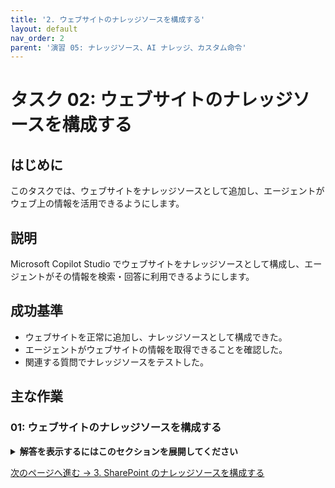 ```yaml
---
title: '2. ウェブサイトのナレッジソースを構成する'
layout: default
nav_order: 2
parent: '演習 05: ナレッジソース、AI ナレッジ、カスタム命令'
---
```


# タスク 02: ウェブサイトのナレッジソースを構成する

## はじめに

このタスクでは、ウェブサイトをナレッジソースとして追加し、エージェントがウェブ上の情報を活用できるようにします。

## 説明

Microsoft Copilot Studio でウェブサイトをナレッジソースとして構成し、エージェントがその情報を検索・回答に利用できるようにします。

## 成功基準

- ウェブサイトを正常に追加し、ナレッジソースとして構成できた。
- エージェントがウェブサイトの情報を取得できることを確認した。
- 関連する質問でナレッジソースをテストした。

## 主な作業

### 01: ウェブサイトのナレッジソースを構成する

<details markdown="block">
  <summary><strong>解答を表示するにはこのセクションを展開してください</strong></summary>

1. 上部バーの **ナレッジ** を選択します。

1. **ナレッジソースの追加** から **ウェブサイト** を選択します。

1. 対象のウェブサイト URL を入力し、追加します。

1. エージェントでウェブサイトの情報が利用できることを確認します。

</details>

[次のページへ進む → 3. SharePoint のナレッジソースを構成する](0503.md)
